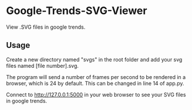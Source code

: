 # Google-Trends-SVG-Viewer
View .SVG files in google trends.

## Usage
Create a new directory named "svgs" in the root folder and add your svg files named [file number].svg.

The program will send a number of frames per second to be rendered in a browser, which is 24 by default. This can be changed in line 14 of app.py. 

Connect to http://127.0.0.1:5000 in your web browser to see your SVG files in google trends.
